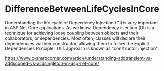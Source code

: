 # DifferenceBetweenLifeCyclesInCore
Understanding the life cycle of Dependency Injection (DI) is very important in ASP.Net Core applications. As we know, Dependency injection (DI) is a technique for achieving loose coupling between objects and their collaborators, or dependencies. Most often, classes will declare their dependencies via their constructor, allowing them to follow the Explicit Dependencies Principle. This approach is known as "constructor injection".

https://www.c-sharpcorner.com/article/understanding-addtransient-vs-addscoped-vs-addsingleton-in-asp-net-core/
